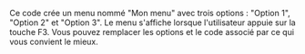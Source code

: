 Ce code crée un menu nommé "Mon menu" avec trois options : "Option 1", "Option 2" et "Option 3". Le menu s'affiche lorsque l'utilisateur appuie sur la touche F3. Vous pouvez remplacer les options et le code associé par ce qui vous convient le mieux.
